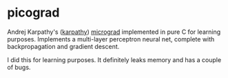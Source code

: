 # picograd
Andrej Karpathy's ([karpathy](https://github.com/karpathy)) [micrograd](https://github.com/karpathy/micrograd) implemented in pure C for learning purposes. Implements a multi-layer perceptron neural net, complete with backpropagation and gradient descent.

I did this for learning purposes. It definitely leaks memory and has a couple of bugs.
